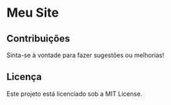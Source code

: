 # Meu Site

## Contribuições
Sinta-se à vontade para fazer sugestões ou melhorias!

## Licença
Este projeto está licenciado sob a MIT License.
